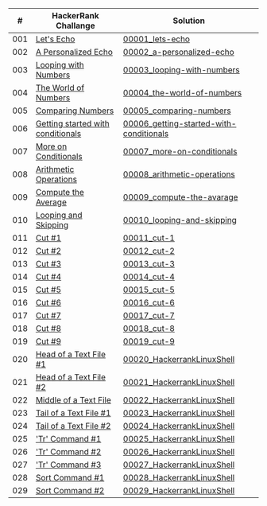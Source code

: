 |  #  | HackerRank Challange | Solution |
| --- | -------------------- | -------- |
| 001 | [Let's Echo](https://www.hackerrank.com/challenges/bash-tutorials-lets-echo) | [00001_lets-echo](./00001_lets-echo.sh) |
| 002 | [A Personalized Echo](https://www.hackerrank.com/challenges/bash-tutorials---a-personalized-echo/problem) | [00002_a-personalized-echo](./00002_a-personalized-echo.sh) |
| 003 | [Looping with Numbers](https://www.hackerrank.com/challenges/bash-tutorials---looping-with-numbers/problem) | [00003_looping-with-numbers](./00003_looping-with-numbers.sh) |
| 004 | [The World of Numbers](https://www.hackerrank.com/challenges/bash-tutorials---the-world-of-numbers/problem) | [00004_the-world-of-numbers](./00004_the-world-of-numbers.sh) |
| 005 | [Comparing Numbers](https://www.hackerrank.com/challenges/bash-tutorials---comparing-numbers/problem) | [00005_comparing-numbers](./00005_comparing-numbers.sh) |
| 006 | [Getting started with conditionals](https://www.hackerrank.com/challenges/bash-tutorials---getting-started-with-conditionals/problem) | [00006_getting-started-with-conditionals](./00006_getting-started-with-conditionals.sh) |
| 007 | [More on Conditionals](https://www.hackerrank.com/challenges/bash-tutorials---more-on-conditionals/problem) | [00007_more-on-conditionals](./00007_more-on-conditionals.sh) |
| 008 | [Arithmetic Operations](https://www.hackerrank.com/challenges/bash-tutorials---arithmetic-operations/problem) | [00008_arithmetic-operations](./00008_arithmetic-operations.sh) |
| 009 | [Compute the Average](https://www.hackerrank.com/challenges/bash-tutorials---compute-the-average/problem) | [00009_compute-the-avarage](./00009_compute-the-avarage.sh) |
| 010 | [Looping and Skipping](https://www.hackerrank.com/challenges/bash-tutorials---looping-and-skipping/problem?isFullScreen=true) | [00010_looping-and-skipping](./00010_looping-and-skipping.sh) |
| 011 | [Cut #1](https://www.hackerrank.com/challenges/text-processing-cut-1/problem?isFullScreen=true) | [00011_cut-1](./00011_cut-1.sh) |
| 012 | [Cut #2](https://www.hackerrank.com/challenges/text-processing-cut-2/problem?isFullScreen=true) | [00012_cut-2](./00012_cut-2.sh) |
| 013 | [Cut #3](https://www.hackerrank.com/challenges/text-processing-cut-3/problem?isFullScreen=true) | [00013_cut-3](./00013_cut-3.sh) |
| 014 | [Cut #4](https://www.hackerrank.com/challenges/text-processing-cut-4/problem?isFullScreen=true) | [00014_cut-4](./00014_cut-4.sh) |
| 015 | [Cut #5](https://www.hackerrank.com/challenges/text-processing-cut-5/problem?isFullScreen=true) | [00015_cut-5](./00015_cut-5.sh) |
| 016 | [Cut #6](https://www.hackerrank.com/challenges/text-processing-cut-6/problem?isFullScreen=true) | [00016_cut-6](./00016_cut-6.sh) |
| 017 | [Cut #7](https://www.hackerrank.com/challenges/text-processing-cut-7/problem?isFullScreen=true) | [00017_cut-7](./00017_cut-7.sh) |
| 018 | [Cut #8](https://www.hackerrank.com/challenges/text-processing-cut-8/problem?isFullScreen=true) | [00018_cut-8](./00018_cut-8.sh) |
| 019 | [Cut #9](https://www.hackerrank.com/challenges/text-processing-cut-9/problem?isFullScreen=true) | [00019_cut-9](./00019_cut-9.sh) |
| 020 | [Head of a Text File #1](https://www.hackerrank.com/challenges/text-processing-head-1/problem?isFullScreen=true) | [00020_HackerrankLinuxShell](./00020_HackerrankLinuxShell.sh) |
| 021 | [Head of a Text File #2](https://www.hackerrank.com/challenges/text-processing-head-2/problem?isFullScreen=true) | [00021_HackerrankLinuxShell](./00021_HackerrankLinuxShell.sh) |
| 022 | [Middle of a Text File](https://www.hackerrank.com/challenges/text-processing-in-linux---the-middle-of-a-text-file/problem?isFullScreen=true) | [00022_HackerrankLinuxShell](./00022_HackerrankLinuxShell.sh) |
| 023 | [Tail of a Text File #1](https://www.hackerrank.com/challenges/text-processing-tail-1/problem?isFullScreen=true) | [00023_HackerrankLinuxShell](./00023_HackerrankLinuxShell.sh) |
| 024 | [Tail of a Text File #2](https://www.hackerrank.com/challenges/text-processing-tail-2/problem?isFullScreen=true) | [00024_HackerrankLinuxShell](./00024_HackerrankLinuxShell.sh) |
| 025 | ['Tr' Command #1](https://www.hackerrank.com/challenges/text-processing-tr-1/problem?isFullScreen=true) | [00025_HackerrankLinuxShell](./00025_HackerrankLinuxShell.sh) |
| 026 | ['Tr' Command #2](https://www.hackerrank.com/challenges/text-processing-tr-2/problem?isFullScreen=true) | [00026_HackerrankLinuxShell](./00026_HackerrankLinuxShell.sh) |
| 027 | ['Tr' Command #3](https://www.hackerrank.com/challenges/text-processing-tr-3/problem?isFullScreen=true) | [00027_HackerrankLinuxShell](./00027_HackerrankLinuxShell.sh) |
| 028 | [Sort Command #1](https://www.hackerrank.com/challenges/text-processing-sort-1/problem?isFullScreen=true) | [00028_HackerrankLinuxShell](./00028_HackerrankLinuxShell.sh) |
| 029 | [Sort Command #2](https://www.hackerrank.com/challenges/text-processing-sort-2/problem?isFullScreen=true) | [00029_HackerrankLinuxShell](./00029_HackerrankLinuxShell.sh) |